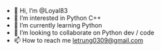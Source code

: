 - 👋 Hi, I’m @Loyal83
- 👀 I’m interested in Python C++
- 🌱 I’m currently learning Python
- 💞️ I’m looking to collaborate on Python dev / code
- 📫 How to reach me letrung0309@gmail.com

<!---
Loyal83/Loyal83 is a ✨ special ✨ repository because its `README.md` (this file) appears on your GitHub profile.
You can click the Preview link to take a look at your changes.
--->
